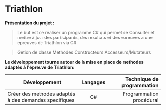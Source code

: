 # Triathlon
  **Présentation du projet :**
>Le but est de réaliser un programme C# qui permet de Consulter et mettre à jour des participants, des resultats et des epreuves a une epreuves de Triathlon via C#

  >Getion de classe
  >Methodes
  >Constructeurs
  >Accesseurs/Mutateurs

**Le développement tourne autour de la mise en place de methodes adaptés à l'épreuve de Triathlon:**

|Développement                                         |Langages |Technique de programmation                           |
|------------------------------------------------------|:-------:|----------------------------------------------------:|
|Créer des methodes adaptés à des demandes specifiques |C#       |Programmation procédural                             |
